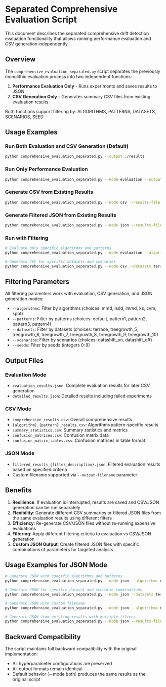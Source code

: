 # Separated Comprehensive Evaluation Script

This document describes the separated comprehensive drift detection evaluation functionality that allows running performance evaluation and CSV generation independently.

## Overview

The `comprehensive_evaluation_separated.py` script separates the previously monolithic evaluation process into two independent functions:

1. **Performance Evaluation Only** - Runs experiments and saves results to JSON
2. **CSV Generation Only** - Generates summary CSV files from existing evaluation results

Both functions support filtering by: ALGORITHMS, PATTERNS, DATASETS, SCENARIOS, SEED

## Usage Examples

### Run Both Evaluation and CSV Generation (Default)
```bash
python comprehensive_evaluation_separated.py --output ./results
```

### Run Only Performance Evaluation
```bash
python comprehensive_evaluation_separated.py --mode evaluation --output ./results
```

### Generate CSV from Existing Results
```bash
python comprehensive_evaluation_separated.py --mode csv --results-file ./results/evaluation_results.json --output ./results
```

### Generate Filtered JSON from Existing Results
```bash
python comprehensive_evaluation_separated.py --mode json --results-file ./results/evaluation_results.json --algorithms mmd lsdd --patterns default
```

### Run with Filtering
```bash
# Evaluate only specific algorithms and patterns
python comprehensive_evaluation_separated.py --mode evaluation --algorithms mmd lsdd --patterns default pattern1

# Generate CSV for specific datasets and scenarios
python comprehensive_evaluation_separated.py --mode csv --datasets terrace treegrowth_5 --scenarios datashift_on
```

## Filtering Parameters

All filtering parameters work with evaluation, CSV generation, and JSON generation modes:

- `--algorithms`: Filter by algorithms (choices: mmd, lsdd, lmmd, ks, cvm, spot)
- `--patterns`: Filter by patterns (choices: default, pattern1, pattern2, pattern3, pattern4)
- `--datasets`: Filter by datasets (choices: terrace, treegrowth_5, treegrowth_6, treegrowth_7, treegrowth_8, treegrowth_9, treegrowth_10)
- `--scenarios`: Filter by scenarios (choices: datashift_on, datashift_off)
- `--seeds`: Filter by seeds (integers 0-9)

## Output Files

### Evaluation Mode
- `evaluation_results.json`: Complete evaluation results for later CSV generation
- `detailed_results.json`: Detailed results including failed experiments

### CSV Mode
- `comprehensive_results.csv`: Overall comprehensive results
- `{algorithm}_{pattern}_results.csv`: Algorithm×pattern-specific results
- `summary_statistics.csv`: Summary statistics and metrics
- `confusion_matrices.csv`: Confusion matrix data
- `confusion_matrix_tables.csv`: Confusion matrices in table format

### JSON Mode
- `filtered_results_{filter_description}.json`: Filtered evaluation results based on specified criteria
- Custom filename supported via `--output-filename` parameter

## Benefits

1. **Resilience**: If evaluation is interrupted, results are saved and CSV/JSON generation can be run separately
2. **Flexibility**: Generate different CSV summaries or filtered JSON files from the same evaluation results using different filters
3. **Efficiency**: Re-generate CSV/JSON files without re-running expensive evaluations
4. **Filtering**: Apply different filtering criteria to evaluation vs CSV/JSON generation
5. **Custom JSON Output**: Create filtered JSON files with specific combinations of parameters for targeted analysis

## Usage Examples for JSON Mode

```bash
# Generate JSON with specific algorithms and patterns
python comprehensive_evaluation_separated.py --mode json --algorithms mmd lsdd --patterns default pattern1

# Generate JSON for specific dataset and scenario combinations
python comprehensive_evaluation_separated.py --mode json --datasets terrace treegrowth_5 --scenarios datashift_on

# Generate JSON with custom filename
python comprehensive_evaluation_separated.py --mode json --algorithms mmd --output-filename mmd_only_results.json

# Generate JSON from existing results with multiple filters
python comprehensive_evaluation_separated.py --mode json --results-file ./results/evaluation_results.json --algorithms mmd lsdd --seeds 0 1 2
```

## Backward Compatibility

The script maintains full backward compatibility with the original implementation:
- All hyperparameter configurations are preserved
- All output formats remain identical
- Default behavior (--mode both) produces the same results as the original script
